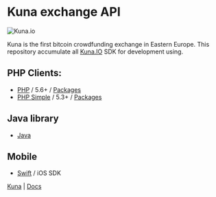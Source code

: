 
# Kuna exchange API

![Kuna.io](https://kuna.io/assets/logo-b8fe31f52ff22786224afd4962d8ea28d8f76c1d3ad3a9c3cd18d01337be3a4f.png)

Kuna is the first bitcoin crowdfunding exchange in Eastern Europe.
This repository accumulate all [Kuna.IO](http://kuna.io) SDK for development using.

## PHP Clients:
* [PHP](https://github.com/reilag/kuna-api-php) / 5.6+ / [Packages](https://packagist.org/packages/reilag/kuna-api-php)
* [PHP Simple](https://github.com/reilag/kuna-api-php-simple) / 5.3+ / [Packages](https://packagist.org/packages/reilag/kuna-api-php-simple)

## Java library
* [Java](https://github.com/vladmelnyk/kuna-api-java)

## Mobile
* [Swift](https://github.com/OlegGordiichuk/kuna-sdk) / iOS SDK

[Kuna](http://kuna.io) | [Docs](https://kuna.io/documents/api)

